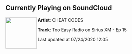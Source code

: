 ## Currently Playing on SoundCloud

[<img align="left" width="100" src="https://i1.sndcdn.com/artworks-08GGXlXh6Df8rlLO-T4Nzrg-t50x50.jpg">](https://soundcloud.com/cheatcodesmusic/too-easy-radio-on-sirius-xm-ep-15)

**Artist**: CHEAT CODES 

**Track**: Too Easy Radio on Sirius XM - Ep 15

Last updated at 07/24/2020 12:05
